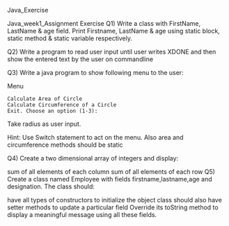 Java_Exercise

Java_week1_Assignment Exercise Q1) Write a class with FirstName, LastName & age field. Print Firstname, LastName & age using static block, static method & static variable respectively.

Q2) Write a program to read user input until user writes XDONE and then show the entered text by the user on commandline

Q3) Write a java program to show following menu to the user:

Menu

    Calculate Area of Circle
    Calculate Circumference of a Circle
    Exit. Choose an option (1-3):

Take radius as user input.

Hint: Use Switch statement to act on the menu. Also area and circumference methods should be static

Q4) Create a two dimensional array of integers and display:

sum of all elements of each column sum of all elements of each row Q5) Create a class named Employee with fields firstname,lastname,age and designation. The class should:

have all types of constructors to initialize the object class should also have setter methods to update a particular field Override its toString method to display a meaningful message using all these fields.
